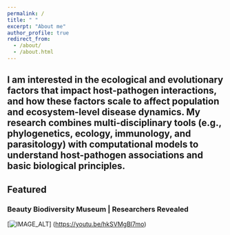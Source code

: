 ```yaml
---
permalink: /
title: " "
excerpt: "About me"
author_profile: true
redirect_from:
  - /about/
  - /about.html
---
```


<h2> I am interested in the ecological and evolutionary factors that impact host-pathogen interactions, and how these factors scale to affect population and ecosystem-level disease dynamics. My research combines multi-disciplinary tools (e.g., phylogenetics, ecology, immunology, and parasitology) with computational models to understand host-pathogen associations and basic biological principles. </h2>


<h2> Featured </h2>

<h3> Beauty Biodiversity Museum | Researchers Revealed </h3>

[![IMAGE_ALT](youtube.jpg)] (https://youtu.be/hkSVMgBl7mo)
